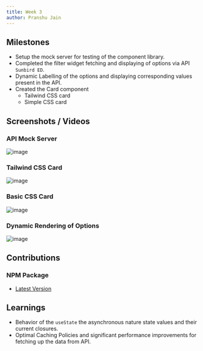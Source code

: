 ```yaml
---
title: Week 3
author: Pranshu Jain
---
```


## Milestones
- Setup the mock server for testing of the component library.
- Completed the filter widget fetching and displaying of options via API `Sunbird ED`.
- Dynamic Labelling of the options and displaying corresponding values present in the API.
- Created the Card component
    - Tailwind CSS card
    - Simple CSS card

## Screenshots / Videos 

### API Mock Server

![image](https://github.com/Code4GovTech/c4gt-milestones/assets/86917304/ded1e0ea-9119-4604-9e56-917d137e3bc0)

### Tailwind CSS Card

![image](https://github.com/Code4GovTech/c4gt-milestones/assets/86917304/8af11afc-adf2-4fee-abb5-90be9b35ac8e)

### Basic CSS Card

![image](https://github.com/Code4GovTech/c4gt-milestones/assets/86917304/23b59a49-bb88-4136-a460-6bc9087d9562)

### Dynamic Rendering of Options

![image](https://github.com/Code4GovTech/c4gt-milestones/assets/86917304/1f6bac6a-4c1a-4aa2-96ce-b878299f45e3)

## Contributions

### NPM Package
- [Latest Version](https://www.npmjs.com/package/filtering-package)

## Learnings
- Behavior of the `useState` the asynchronous nature state values and their current closures.
- Optimal Caching Policies and significant performance improvements for fetching up the data from API.